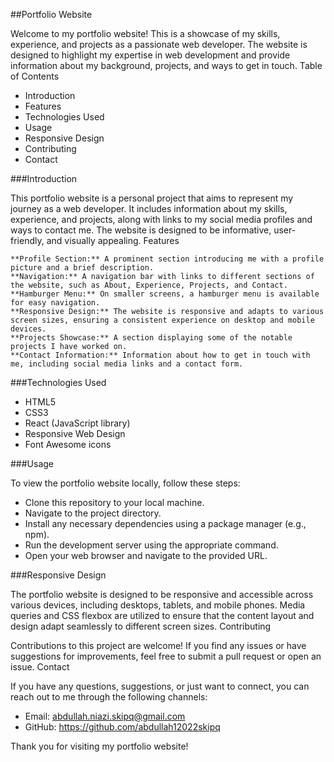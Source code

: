 ##Portfolio Website

Welcome to my portfolio website! This is a showcase of my skills, experience, and projects as a passionate web developer. The website is designed to highlight my expertise in web development and provide information about my background, projects, and ways to get in touch.
Table of Contents

- Introduction
- Features
- Technologies Used
- Usage
- Responsive Design
- Contributing
- Contact

###Introduction

This portfolio website is a personal project that aims to represent my journey as a web developer. It includes information about my skills, experience, and projects, along with links to my social media profiles and ways to contact me. The website is designed to be informative, user-friendly, and visually appealing.
Features

    **Profile Section:** A prominent section introducing me with a profile picture and a brief description.
    **Navigation:** A navigation bar with links to different sections of the website, such as About, Experience, Projects, and Contact.
    **Hamburger Menu:** On smaller screens, a hamburger menu is available for easy navigation.
    **Responsive Design:** The website is responsive and adapts to various screen sizes, ensuring a consistent experience on desktop and mobile devices.
    **Projects Showcase:** A section displaying some of the notable projects I have worked on.
    **Contact Information:** Information about how to get in touch with me, including social media links and a contact form.

###Technologies Used

- HTML5
- CSS3
- React (JavaScript library)
- Responsive Web Design
- Font Awesome icons

###Usage

To view the portfolio website locally, follow these steps:

- Clone this repository to your local machine.
- Navigate to the project directory.
- Install any necessary dependencies using a package manager (e.g., npm).
- Run the development server using the appropriate command.
- Open your web browser and navigate to the provided URL.

###Responsive Design

The portfolio website is designed to be responsive and accessible across various devices, including desktops, tablets, and mobile phones. Media queries and CSS flexbox are utilized to ensure that the content layout and design adapt seamlessly to different screen sizes.
Contributing

Contributions to this project are welcome! If you find any issues or have suggestions for improvements, feel free to submit a pull request or open an issue.
Contact

If you have any questions, suggestions, or just want to connect, you can reach out to me through the following channels:

*  Email: abdullah.niazi.skipq@gmail.com
*  GitHub: https://github.com/abdullah12022skipq

Thank you for visiting my portfolio website!

